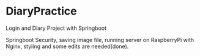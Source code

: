 # DiaryPractice
 Login and Diary Project with Springboot
 
 Springboot Security,
 saving image file,
 running server on RaspberryPi with Nginx,
 styling and some edits are needed(done).
